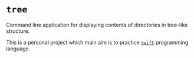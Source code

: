 `tree`
======

Command line application for displaying contents of directories in tree-like structure.

This is a personal project which main aim is to practice [`swift`](https://github.com/apple/swift) programming language.
